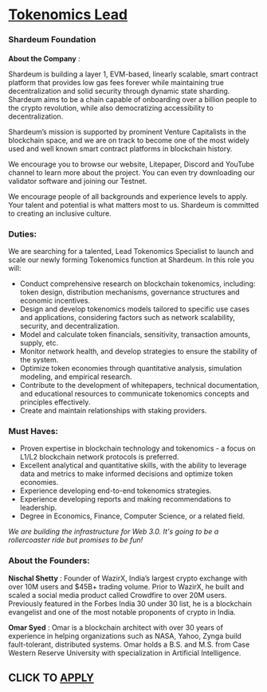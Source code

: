 # [Tokenomics Lead](https://www.remotewlb.com/apply/tokenomics-lead)  
### Shardeum Foundation  
####  

**About the Company** :

Shardeum is building a layer 1, EVM-based, linearly scalable, smart contract platform that provides low gas fees forever while maintaining true decentralization and solid security through dynamic state sharding. Shardeum aims to be a chain capable of onboarding over a billion people to the crypto revolution, while also democratizing accessibility to decentralization.

Shardeum’s mission is supported by prominent Venture Capitalists in the blockchain space, and we are on track to become one of the most widely used and well known smart contract platforms in blockchain history.  
  
We encourage you to browse our website, Litepaper, Discord and YouTube channel to learn more about the project. You can even try downloading our validator software and joining our Testnet.

We encourage people of all backgrounds and experience levels to apply. Your talent and potential is what matters most to us. Shardeum is committed to creating an inclusive culture.

### Duties:

We are searching for a talented, Lead Tokenomics Specialist to launch and scale our newly forming Tokenomics function at Shardeum. In this role you will:

  * Conduct comprehensive research on blockchain tokenomics, including: token design, distribution mechanisms, governance structures and economic incentives.
  * Design and develop tokenomics models tailored to specific use cases and applications, considering factors such as network scalability, security, and decentralization.
  * Model and calculate token financials, sensitivity, transaction amounts, supply, etc.
  * Monitor network health, and develop strategies to ensure the stability of the system.
  * Optimize token economies through quantitative analysis, simulation modeling, and empirical research.
  * Contribute to the development of whitepapers, technical documentation, and educational resources to communicate tokenomics concepts and principles effectively.
  * Create and maintain relationships with staking providers.

### Must Haves:

  * Proven expertise in blockchain technology and tokenomics - a focus on L1/L2 blockchain network protocols is preferred.
  * Excellent analytical and quantitative skills, with the ability to leverage data and metrics to make informed decisions and optimize token economies.
  * Experience developing end-to-end tokenomics strategies.
  * Experience developing reports and making recommendations to leadership.
  * Degree in Economics, Finance, Computer Science, or a related field.

 _We are building the infrastructure for Web 3.0. It's going to be a rollercoaster ride but promises to be fun!_

### About the Founders:

 **Nischal Shetty** : Founder of WazirX, India’s largest crypto exchange with over 10M users and $45B+ trading volume. Prior to WazirX, he built and scaled a social media product called Crowdfire to over 20M users. Previously featured in the Forbes India 30 under 30 list, he is a blockchain evangelist and one of the most notable proponents of crypto in India.

 **Omar Syed** : Omar is a blockchain architect with over 30 years of experience in helping organizations such as NASA, Yahoo, Zynga build fault-tolerant, distributed systems. Omar holds a B.S. and M.S. from Case Western Reserve University with specialization in Artificial Intelligence.

  
## CLICK TO [APPLY](https://www.remotewlb.com/apply/tokenomics-lead)

